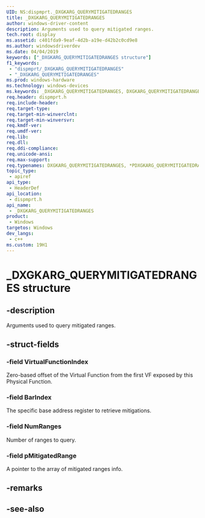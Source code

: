 ```yaml
---
UID: NS:dispmprt._DXGKARG_QUERYMITIGATEDRANGES
title: _DXGKARG_QUERYMITIGATEDRANGES
author: windows-driver-content
description: Arguments used to query mitigated ranges.
tech.root: display
ms.assetid: c401fda9-9eaf-4d2b-a19e-d42b2c0cd9e8
ms.author: windowsdriverdev
ms.date: 04/04/2019 
keywords: ["_DXGKARG_QUERYMITIGATEDRANGES structure"]
f1_keywords:
 - "dispmprt/_DXGKARG_QUERYMITIGATEDRANGES"
 - "_DXGKARG_QUERYMITIGATEDRANGES"
ms.prod: windows-hardware
ms.technology: windows-devices
ms.keywords: _DXGKARG_QUERYMITIGATEDRANGES, DXGKARG_QUERYMITIGATEDRANGES, *PDXGKARG_QUERYMITIGATEDRANGES, 
req.header: dispmprt.h
req.include-header:
req.target-type:
req.target-min-winverclnt: 
req.target-min-winversvr:
req.kmdf-ver:
req.umdf-ver:
req.lib:
req.dll:
req.ddi-compliance:
req.unicode-ansi:
req.max-support:
req.typenames: DXGKARG_QUERYMITIGATEDRANGES, *PDXGKARG_QUERYMITIGATEDRANGES
topic_type: 
 - apiref
api_type: 
 - HeaderDef
api_location: 
 - dispmprt.h
api_name: 
 - _DXGKARG_QUERYMITIGATEDRANGES
product: 
 - Windows
targetos: Windows
dev_langs:
 - c++
ms.custom: 19H1
---
```


# _DXGKARG_QUERYMITIGATEDRANGES structure

## -description

Arguments used to query mitigated ranges.

## -struct-fields

### -field VirtualFunctionIndex

Zero-based offset of the Virtual Function from the first VF exposed by this Physical Function.

### -field BarIndex

The specific base address register to retrieve mitigations.

### -field NumRanges

Number of ranges to query.

### -field pMitigatedRange
 
A pointer to the array of mitigated ranges info.

## -remarks

## -see-also
